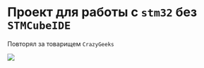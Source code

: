 # Проект для работы с `stm32` без `STMCubeIDE`

Повторял за товарищем `CrazyGeeks`

[![](https://i.ytimg.com/vi/n3cB7yY4r1w/maxresdefault.jpg)](https://www.youtube.com/embed/n3cB7yY4r1w)
